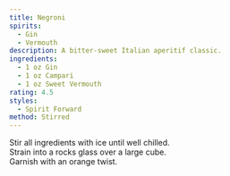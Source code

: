 ```yaml
---
title: Negroni
spirits:
  - Gin
  - Vermouth
description: A bitter-sweet Italian aperitif classic.
ingredients:
  - 1 oz Gin
  - 1 oz Campari
  - 1 oz Sweet Vermouth
rating: 4.5
styles:
  - Spirit Forward
method: Stirred
---
```


Stir all ingredients with ice until well chilled.  
Strain into a rocks glass over a large cube.  
Garnish with an orange twist.
